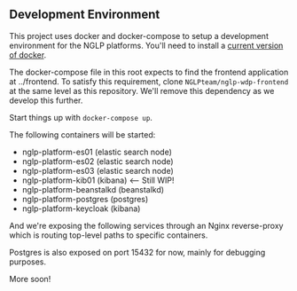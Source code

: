 ## Development Environment

This project uses docker and docker-compose to setup a development environment for the NGLP platforms. You'll need to install a [current version of docker](https://docs.docker.com/docker-for-mac/install/).

The docker-compose file in this root expects to find the frontend application at ../frontend. To satisfy this requirement, clone `NGLPteam/nglp-wdp-frontend` at the same level as this repository. We'll remove this dependency as we develop this further.

Start things up with `docker-compose up`.

The following containers will be started:

- nglp-platform-es01 (elastic search node)
- nglp-platform-es02 (elastic search node)
- nglp-platform-es03 (elastic search node)
- nglp-platform-kib01 (kibana) <-- Still WIP!
- nglp-platform-beanstalkd (beanstalkd)
- nglp-platform-postgres (postgres)
- nglp-platform-keycloak (kibana)

And we're exposing the following services through an Nginx reverse-proxy which is routing top-level paths to specific containers.

[frontend]: http://localhost:8080
[kibana]: http://localhost:8080/kibana
[keycloak]: http://localhost:8080/auth

Postgres is also exposed on port 15432 for now, mainly for debugging purposes.

More soon!
